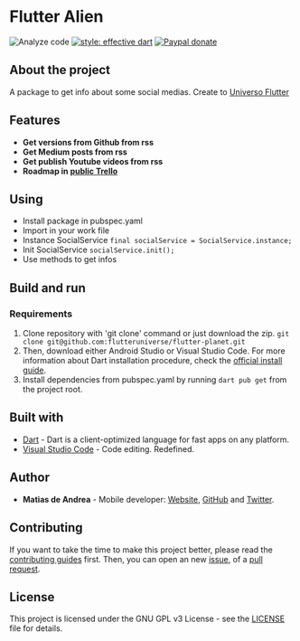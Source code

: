 # Flutter Alien

![Analyze code](https://github.com/flutteruniverse/flutter-alien/workflows/Analyze%20code/badge.svg)
[![style: effective dart](https://img.shields.io/badge/style-effective_dart-40c4ff.svg)](https://pub.dev/packages/flutter_alien)
[![Paypal donate](https://img.shields.io/badge/paypal-donate-blue)](https://paypal.me/deandreamatias)

## About the project

A package to get info about some social medias. Create to [Universo Flutter](https://anchor.fm/universoflutter)

## Features

- **Get versions from Github from rss**
- **Get Medium posts from rss**
- **Get publish Youtube videos from rss**
- **Roadmap in [public Trello](https://trello.com/b/eKsVAvyv)**

## Using

- Install package in pubspec.yaml
- Import in your work file
- Instance SocialService ```final socialService = SocialService.instance;```
- Init SocialService ```socialService.init();```
- Use methods to get infos

## Build and run

### Requirements

1. Clone repository with 'git clone' command or just download the zip. `git clone git@github.com:flutteruniverse/flutter-planet.git`
2. Then, download either Android Studio or Visual Studio Code. For more information about Dart installation procedure, check the [official install guide](https://dart.dev/get-dart).
3. Install dependencies from pubspec.yaml by running `dart pub get` from the project root.

## Built with

- [Dart](https://dart.dev/) - Dart is a client-optimized language for fast apps on any platform.
- [Visual Studio Code](https://code.visualstudio.com/) - Code editing. Redefined.

## Author

- **Matias de Andrea** - Mobile developer: [Website](https://deandreamatias.com), [GitHub](https://github.com/deandreamatias) and [Twitter](https://twitter.com/deandreamatias).

## Contributing

If you want to take the time to make this project better, please read the [contributing guides](https://github.com/flutteruniverse/flutter-alien/blob/master/CONTRIBUTING.md) first. Then, you can open an new [issue](https://github.com/flutteruniverse/flutter-alien/issues/new/choose), of a [pull request](https://github.com/flutteruniverse/flutter-alien/compare).

## License

This project is licensed under the GNU GPL v3 License - see the [LICENSE](LICENSE) file for details.
